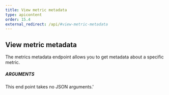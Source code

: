 ```yaml
---
title: View metric metadata
type: apicontent
order: 15.4
external_redirect: /api/#view-metric-metadata
---
```


## View metric metadata

The metrics metadata endpoint allows you to get metadata about a specific metric.

##### ARGUMENTS

This end point takes no JSON arguments.'
